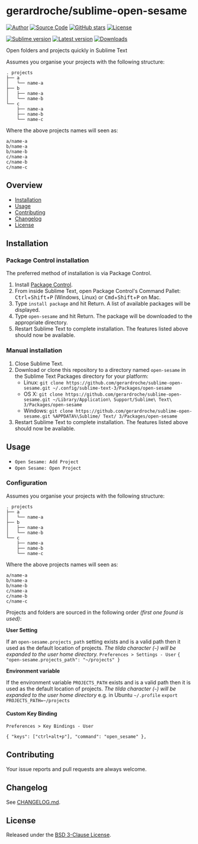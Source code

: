 # gerardroche/sublime-open-sesame

[![Author](http://img.shields.io/badge/author-@gerardroche-blue.svg?style=flat)](https://twitter.com/gerardroche)
[![Source Code](https://img.shields.io/badge/source-GitHub-blue.svg?style=flat)](https://github.com/gerardroche/sublime-open-sesame)
[![GitHub stars](https://img.shields.io/github/stars/gerardroche/sublime-open-sesame.svg?style=flat)](https://github.com/gerardroche/sublime-open-sesame/stargazers)
[![License](https://img.shields.io/badge/license-BSD--3-blue.svg?style=flat)](https://raw.githubusercontent.com/gerardroche/sublime-open-sesame/master/LICENSE)

[![Sublime version](https://img.shields.io/badge/sublime-v3-lightgrey.svg?style=flat)](http://sublimetext.com)
[![Latest version](https://img.shields.io/github/tag/gerardroche/sublime-open-sesame.svg?maxAge=2592000?style=flat&label=release)](https://github.com/gerardroche/sublime-open-sesame/tags)
[![Downloads](https://img.shields.io/packagecontrol/dt/open-sesame.svg?maxAge=2592000?style=flat)](https://packagecontrol.io/packages/open-sesame)

Open folders and projects quickly in Sublime Text

Assumes you organise your projects with the following structure:

```
. projects
├── a
│   └── name-a
├── b
│   ├── name-a
│   └── name-b
└── c
    ├── name-a
    ├── name-b
    └── name-c
```

Where the above projects names will seen as:

```
a/name-a
b/name-a
b/name-b
c/name-a
c/name-b
c/name-c
```

## Overview

* [Installation](#installation)
* [Usage](#usage)
* [Contributing](#contributing)
* [Changelog](#changelog)
* [License](#license)

## Installation

### Package Control installation

The preferred method of installation is via Package Control.

1. Install [Package Control](https://packagecontrol.io).
2. From inside Sublime Text, open Package Control's Command Pallet: <kbd>Ctrl</kbd>+<kbd>Shift</kbd>+<kbd>P</kbd> (Windows, Linux) or <kbd>Cmd</kbd>+<kbd>Shift</kbd>+<kbd>P</kbd> on Mac.
3. Type `install package` and hit Return. A list of available packages will be displayed.
4. Type `open-sesame` and hit Return. The package will be downloaded to the appropriate directory.
5. Restart Sublime Text to complete installation. The features listed above should now be available.

### Manual installation

1. Close Sublime Text.
2. Download or clone this repository to a directory named `open-sesame` in the Sublime Text Packages directory for your platform:
    * Linux: `git clone https://github.com/gerardroche/sublime-open-sesame.git ~/.config/sublime-text-3/Packages/open-sesame`
    * OS X: `git clone https://github.com/gerardroche/sublime-open-sesame.git ~/Library/Application\ Support/Sublime\ Text\ 3/Packages/open-sesame`
    * Windows: `git clone https://github.com/gerardroche/sublime-open-sesame.git %APPDATA%\Sublime/ Text/ 3/Packages/open-sesame`
3. Restart Sublime Text to complete installation. The features listed above should now be available.

## Usage

* `Open Sesame: Add Project`
* `Open Sesame: Open Project`

### Configuration

Assumes you organise your projects with the following structure:

```
. projects
├── a
│   └── name-a
├── b
│   ├── name-a
│   └── name-b
└── c
    ├── name-a
    ├── name-b
    └── name-c
```

Where the above projects names will seen as:

```
a/name-a
b/name-a
b/name-b
c/name-a
c/name-b
c/name-c
```

Projects and folders are sourced in the following order *(first one found is used)*:

**User Setting**

If an `open-sesame.projects_path` setting exists and is a valid path then it used as the default location of projects. *The tilda character (`~`) will be expanded to the user home directory.* `Preferences > Settings - User` `{ "open-sesame.projects_path": "~/projects" }`

**Environment variable**

If the environment variable `PROJECTS_PATH` exists and is a valid path then it is used as the default location of projects. *The tilda character (`~`) will be expanded to the user home directory* e.g. in Ubuntu `~/.profile` `export PROJECTS_PATH=~/projects`

#### Custom Key Binding

`Preferences > Key Bindings - User`

```
{ "keys": ["ctrl+alt+p"], "command": "open_sesame" },
```

## Contributing

Your issue reports and pull requests are always welcome.

## Changelog

See [CHANGELOG.md](CHANGELOG.md).

## License

Released under the [BSD 3-Clause License](LICENSE).
